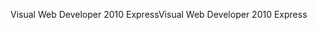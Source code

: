 <span data-ttu-id="476af-101">Visual Web Developer 2010 Express</span><span class="sxs-lookup"><span data-stu-id="476af-101">Visual Web Developer 2010 Express</span></span>